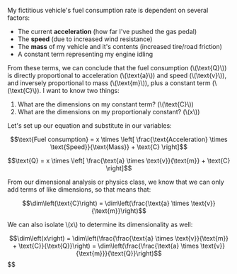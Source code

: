 My fictitious vehicle's fuel consumption rate is dependent on several factors:
- The current **acceleration** (how far I've pushed the gas pedal)
- The **speed** (due to increased wind resistance)
- The **mass** of my vehicle and it's contents (increased tire/road friction)
- A constant term representing my engine idling

From these terms, we can conclude that the fuel consumption (\\\(\text{Q}\\\)) is directly proportional to acceleration (\\\(\text{a}\\\)) and speed (\\\(\text{v}\\\)), and inversely proportional to mass (\\\(\text{m}\\\)), plus a constant term (\\\(\text{C}\\\)). I want to know two things:

1. What are the dimensions on my constant term? (\\\(\text{C}\\\))
1. What are the dimensions on my proportionaly constant? (\\\(x\\\))

Let's set up our equation and substitute in our variables:

$$\text{Fuel consumption} = x \times \left[ \frac{\text{Acceleration} \times \text{Speed}}{\text{Mass}} + \text{C} \right]$$

$$\text{Q} = x \times \left[ \frac{\text{a} \times \text{v}}{\text{m}} + \text{C} \right]$$

From our dimensional analysis or physics class, we know that we can only add terms of like dimensions, so that means that:

$$\dim\left(\text{C}\right) = \dim\left(\frac{\text{a} \times \text{v}}{\text{m}}\right)$$

We can also isolate \\\(x\\\) to determine its dimensionality as well:

$$\dim\left(x\right) = \dim\left(\frac{\frac{\text{a} \times \text{v}}{\text{m}} + \text{C}}{\text{Q}}\right) = \dim\left(\frac{\frac{\text{a} \times \text{v}}{\text{m}}}{\text{Q}}\right)$$
$$